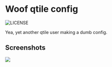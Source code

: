 # Woof qtile config

<img src='https://img.shields.io/badge/License-MIT-%236ebd68?style=flat-square' alt="LICENSE">

Yea, yet another qtile user making a dumb config.

## Screenshots

<img src="https://cdn.discordapp.com/attachments/783846857448489011/887663749803167774/unknown.png">
